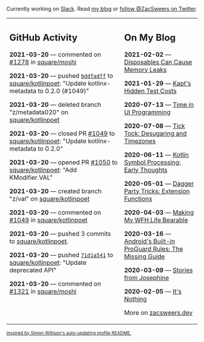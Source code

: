 Currently working on [Slack](https://slack.com/). Read [my blog](https://zacsweers.dev/) or [follow @ZacSweers on Twitter](https://twitter.com/ZacSweers).

<table><tr><td valign="top" width="60%">

## GitHub Activity
<!-- githubActivity starts -->
**2021-03-20** — commented on [#1278](https://github.com/square/moshi/issues/1278#issuecomment-803476334) in [square/moshi](https://api.github.com/repos/square/moshi)

**2021-03-20** — pushed [`6ddfadff`](https://github.com/square/kotlinpoet/commit/6ddfadffb581d4b22a8e83ee4fa3060c2a30d374) to [square/kotlinpoet](https://api.github.com/repos/square/kotlinpoet): "Update kotlinx-metadata to 0.2.0 (#1049)"

**2021-03-20** — deleted branch "z/metadata020" on [square/kotlinpoet](https://api.github.com/repos/square/kotlinpoet)

**2021-03-20** — closed PR [#1049](https://api.github.com/repos/square/kotlinpoet/pulls/1049) to [square/kotlinpoet](https://api.github.com/repos/square/kotlinpoet): "Update kotlinx-metadata to 0.2.0"

**2021-03-20** — opened PR [#1050](https://api.github.com/repos/square/kotlinpoet/pulls/1050) to [square/kotlinpoet](https://api.github.com/repos/square/kotlinpoet): "Add KModifier.VAL"

**2021-03-20** — created branch "z/val" on [square/kotlinpoet](https://api.github.com/repos/square/kotlinpoet)

**2021-03-20** — commented on [#1049](https://github.com/square/kotlinpoet/pull/1049#issuecomment-803466675) in [square/kotlinpoet](https://api.github.com/repos/square/kotlinpoet)

**2021-03-20** — pushed 3 commits to [square/kotlinpoet](https://api.github.com/repos/square/kotlinpoet).

**2021-03-20** — pushed [`71d1a541`](https://github.com/square/kotlinpoet/commit/71d1a5411378852a7a99394fe78f5c79d3bd6e34) to [square/kotlinpoet](https://api.github.com/repos/square/kotlinpoet): "Update deprecated API"

**2021-03-20** — commented on [#1321](https://github.com/square/moshi/issues/1321#issuecomment-803456871) in [square/moshi](https://api.github.com/repos/square/moshi)
<!-- githubActivity ends -->
</td><td valign="top" width="40%">

## On My Blog
<!-- blog starts -->
**2021-02-02** — [Disposables Can Cause Memory Leaks](https://www.zacsweers.dev/disposables-can-cause-memory-leaks/)

**2021-01-29** — [Kapt's Hidden Test Costs](https://www.zacsweers.dev/kapts-hidden-test-costs/)

**2020-07-13** — [Time in UI Programming](https://www.zacsweers.dev/time-in-ui/)

**2020-07-08** — [Tick Tock: Desugaring and Timezones](https://www.zacsweers.dev/ticktock-desugaring-timezones/)

**2020-06-11** — [Kotlin Symbol Processing: Early Thoughts](https://www.zacsweers.dev/kotlin-symbol-processor-early-thoughts/)

**2020-05-01** — [Dagger Party Tricks: Extension Functions](https://www.zacsweers.dev/dagger-party-tricks-extension-functions/)

**2020-04-03** — [Making My WFH Life Bearable](https://www.zacsweers.dev/making-wfh-life-bearable/)

**2020-03-16** — [Android's Built-in ProGuard Rules: The Missing Guide](https://www.zacsweers.dev/android-proguard-rules/)

**2020-03-09** — [Stories from Josephine](https://www.zacsweers.dev/stories-from-josephine/)

**2020-02-05** — [It's Nothing](https://www.zacsweers.dev/its-nothing/)
<!-- blog ends -->
More on [zacsweers.dev](https://zacsweers.dev/)
</td></tr></table>

<sub><a href="https://simonwillison.net/2020/Jul/10/self-updating-profile-readme/">Inspired by Simon Willison's auto-updating profile README.</a></sub>